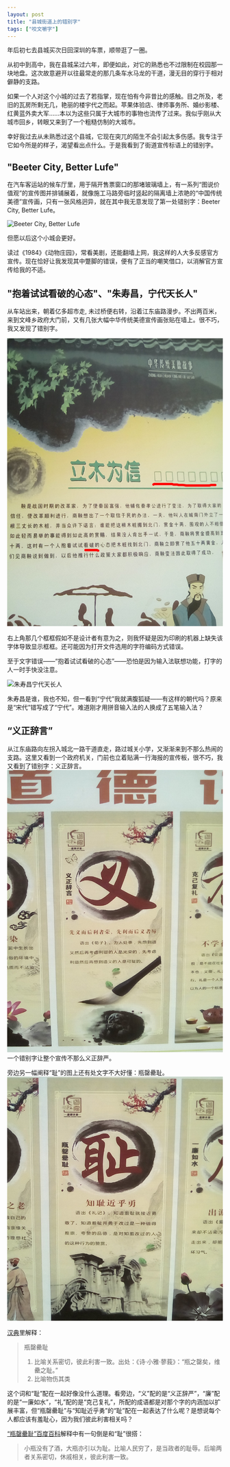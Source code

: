 ```yaml
---
layout: post
title: "县城街道上的错别字"
tags: ["咬文嚼字"]
---
```


年后初七去县城买次日回深圳的车票，顺带逛了一圈。

从初中到高中，我在县城呆过六年，即便如此，对它的熟悉也不过限制在校园那一块地盘。这次故意避开以往最常走的那几条车水马龙的干道，漫无目的穿行于相对僻静的支路。

如果一个人对这个小城的过去了若指掌，现在怕有今非昔比的感触。目之所及，老旧的瓦房所剩无几，艳丽的楼宇代之而起。苹果体验店、律师事务所、婚纱影楼、红黄蓝外卖大军……本以为这些只属于大城市的事物也流传了过来。我似乎刚从大城市回乡，转眼又来到了一个粗糙仿制的大城市。

幸好我过去从未熟悉过这个县城，它现在突兀的陌生不会引起太多伤感。我专注于它如今所是的样子，渴望看出点什么。于是我看到了街道宣传标语上的错别字。

## "Beeter City, Better Lufe"

在汽车客运站的候车厅里，用于隔开售票窗口的那堵玻璃墙上，有一系列“图说价值观”的宣传图并排铺展着，就像施工马路旁临时竖起的隔离墙上浓艳的“中国传统美德”宣传画，只有一张风格迥异，就在其中我无意发现了第一处错别字：Beeter City, Better Lufe。

![Beeter City, Better Lufe](/img/character-better.png)

但愿以后这个小城会更好。

读过《1984》《动物庄园》，常看美剧，还能翻墙上网，我这样的人大多反感官方宣传。现在恰好让我发现其中蹩脚的错误，便有了正当的嘲笑借口，以消解官方宣传给我的不适。

## "抱着试试看破的心态"、"朱寿昌，宁代天长人"
从车站出来，朝着亿多超市走, 未过桥便右转，沿着江东庙路漫步。不出两百米，来到文峰乡政府大门前，又有几张大幅中华传统美德宣传画张贴在墙上。很不巧，我又发现了错别字。

![抱着试试看破的心态](/img/character-po.png)

右上角那几个框框假如不是设计者有意为之，则我怀疑是因为印刷的机器上缺失该字体导致显示框框。还可能因为打开文件选用的字符编码方式错误。

至于文字错误——“抱着试试看破的心态”——恐怕是因为输入法联想功能，打字的人一时手快没注意。

![朱寿昌宁代天长人](/img/character-ning.png)

朱寿昌是谁，我也不知，但一看到“宁代”我就满腹狐疑——有这样的朝代吗？原来是“宋代”错写成了“宁代”。难道刚才用拼音输入法的人换成了五笔输入法？

## “义正辞言”

从江东庙路向左拐入城北一路干道直走，路过城关小学，又渐渐来到不那么热闹的支路。这里又看到一个政府机关，门前也立着贴满一行海报的宣传板，很不巧，我又看到了错别字：义正辞言。
![义正辞言](/img/character-yi.png)
一个错别字让整个宣传不那么义正辞严。

旁边另一幅阐释“耻”的图上还有处文字不大好懂：瓶罄罍耻。
![瓶罄罍耻](/img/character-chi.png)

[汉典](http://www.zdic.net/c/6/111/298944.htm)里解释：
> 瓶罄罍耻 
> 1. 比喻关系密切，彼此利害一致。出处：《诗·小雅·蓼莪》：“瓶之罄矣，维罍之耻。”
> 2. 比喻物伤其类

这个词和“耻”配在一起好像没什么道理。看旁边，“义”配的是“义正辞严”，“廉”配的是“一廉如水”，“礼”配的是“克己复礼”，所配的成语都是对那个字的内涵加以扩展丰富，但“瓶罄罍耻”与“知耻近乎勇”的“耻”配在一起表达了什么呢？是想说每个人都应该有羞耻心，因为我们彼此利害相关吗？

[“瓶罄罍耻”百度百科](http://baike.baidu.com/view/272922.htm)解释中有一句倒是和“耻”很搭：
> 小瓶没有了酒，大瓶亦引以为耻。比喻人民穷了，是当政者的耻辱。后喻两者关系密切，休戚相关，彼此利害一致。
